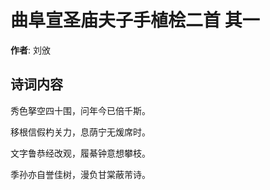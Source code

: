 # 曲阜宣圣庙夫子手植桧二首  其一

**作者**: 刘攽

## 诗词内容

秀色拏空四十围，问年今已倍千斯。

移根信假杓关力，息荫宁无煖席时。

文字鲁恭经改观，履綦钟意想攀枝。

季孙亦自誉佳树，漫负甘棠蔽芾诗。

